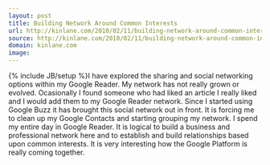 ```yaml
---
layout: post
title: Building Network Around Common Interests
url: http://kinlane.com/2010/02/11/building-network-around-common-interests/
source: http://kinlane.com/2010/02/11/building-network-around-common-interests/
domain: kinlane.com
image: 
---
```

{% include JB/setup %}I have explored the sharing and social networking options within my Google Reader. My network has not really grown or evolved. Ocasionally I found someone who had liked an article I really liked and I would add them to my Google Reader network. Since I started using Google Buzz it has brought this social network out in front. It is forcing me to clean up my Google Contacts and starting grouping my network. I spend my entire day in Google Reader. It is logical to build a business and professional network here and to establish and build relationships based upon common interests. It is very interesting how the Google Platform is really coming together.